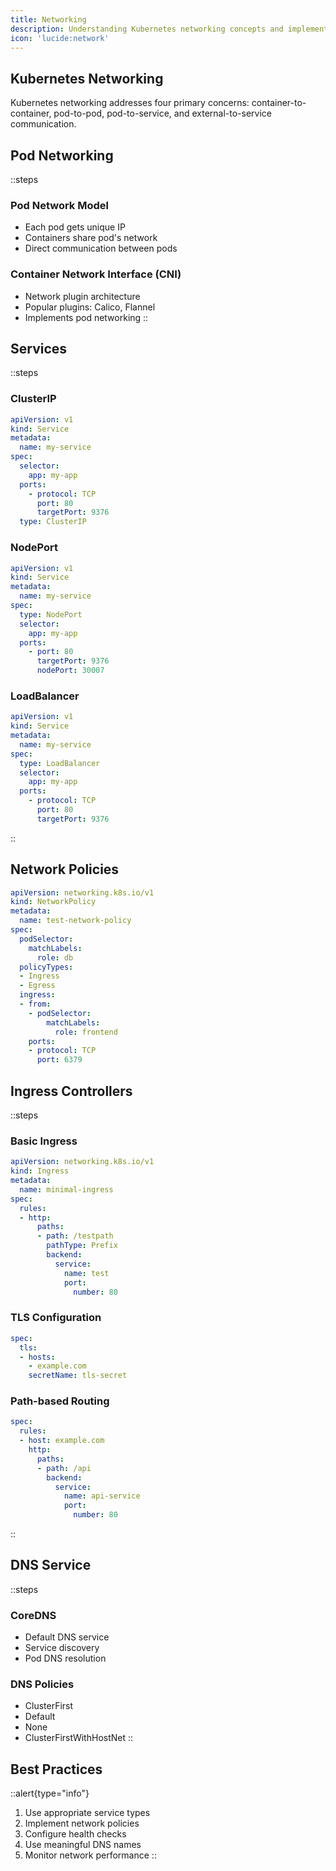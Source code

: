```yaml
---
title: Networking
description: Understanding Kubernetes networking concepts and implementation
icon: 'lucide:network'
---
```


## Kubernetes Networking

Kubernetes networking addresses four primary concerns: container-to-container, pod-to-pod, pod-to-service, and external-to-service communication.

## Pod Networking

::steps
### Pod Network Model
- Each pod gets unique IP
- Containers share pod's network
- Direct communication between pods

### Container Network Interface (CNI)
- Network plugin architecture
- Popular plugins: Calico, Flannel
- Implements pod networking
::

## Services

::steps
### ClusterIP
```yaml
apiVersion: v1
kind: Service
metadata:
  name: my-service
spec:
  selector:
    app: my-app
  ports:
    - protocol: TCP
      port: 80
      targetPort: 9376
  type: ClusterIP
```

### NodePort
```yaml
apiVersion: v1
kind: Service
metadata:
  name: my-service
spec:
  type: NodePort
  selector:
    app: my-app
  ports:
    - port: 80
      targetPort: 9376
      nodePort: 30007
```

### LoadBalancer
```yaml
apiVersion: v1
kind: Service
metadata:
  name: my-service
spec:
  type: LoadBalancer
  selector:
    app: my-app
  ports:
    - protocol: TCP
      port: 80
      targetPort: 9376
```
::

## Network Policies

```yaml
apiVersion: networking.k8s.io/v1
kind: NetworkPolicy
metadata:
  name: test-network-policy
spec:
  podSelector:
    matchLabels:
      role: db
  policyTypes:
  - Ingress
  - Egress
  ingress:
  - from:
    - podSelector:
        matchLabels:
          role: frontend
    ports:
    - protocol: TCP
      port: 6379
```

## Ingress Controllers

::steps
### Basic Ingress
```yaml
apiVersion: networking.k8s.io/v1
kind: Ingress
metadata:
  name: minimal-ingress
spec:
  rules:
  - http:
      paths:
      - path: /testpath
        pathType: Prefix
        backend:
          service:
            name: test
            port:
              number: 80
```

### TLS Configuration
```yaml
spec:
  tls:
  - hosts:
    - example.com
    secretName: tls-secret
```

### Path-based Routing
```yaml
spec:
  rules:
  - host: example.com
    http:
      paths:
      - path: /api
        backend:
          service:
            name: api-service
            port:
              number: 80
```
::

## DNS Service

::steps
### CoreDNS
- Default DNS service
- Service discovery
- Pod DNS resolution

### DNS Policies
- ClusterFirst
- Default
- None
- ClusterFirstWithHostNet
::

## Best Practices

::alert{type="info"}
1. Use appropriate service types
2. Implement network policies
3. Configure health checks
4. Use meaningful DNS names
5. Monitor network performance
:: 
